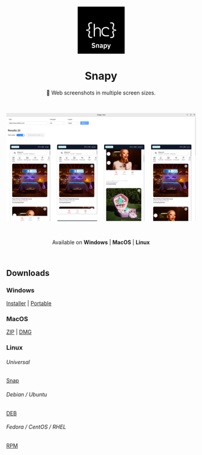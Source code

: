 <p align="center">
<img src="/assets/snapy.png" style="width:125px;" />
</p>

<h1 align="center">Snapy</h1>

<p align="center">
 📸 Web screenshots in multiple screen sizes.
</p>

<br>

<p align="center">
<img src="/assets/screenshot-1.png" style="width:825px;" />
</p>

<br>

<p align="center">
<span>Available on</span> 
<b>Windows</b> |
<b>MacOS</b> |
<b>Linux</b>
</p>

<br>

## Downloads

### Windows

[Installer](https://github.com/lamualfa/snapy/releases/download/1.0.1/snapy-1.0.1-win-x64-installer.exe) | [Portable](https://github.com/lamualfa/snapy/releases/download/1.0.1/snapy-1.0.1-win-x64-portable.exe)

### MacOS

[ZIP](https://github.com/lamualfa/snapy/releases/download/1.0.1/snapy-1.0.1-mac-universal.zip) | [DMG](https://github.com/lamualfa/snapy/releases/download/1.0.1/snapy-1.0.1-mac-universal.dmg)

### Linux

###### Universal

[Snap](https://github.com/lamualfa/snapy/releases/download/1.0.1/snapy-1.0.1-linux-amd64.snap)

###### Debian / Ubuntu

[DEB](https://github.com/lamualfa/snapy/releases/download/1.0.1/snapy-1.0.1-linux-amd64.deb)

###### Fedora / CentOS / RHEL

[RPM](https://github.com/lamualfa/snapy/releases/download/1.0.1/snapy-1.0.1-linux-x86_64.rpm)